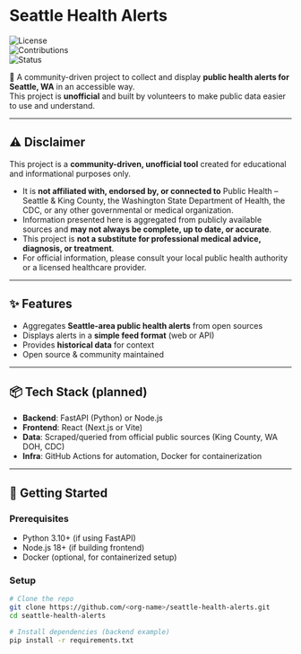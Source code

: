 # Seattle Health Alerts  

![License](https://img.shields.io/badge/License-MIT-green.svg)  
![Contributions](https://img.shields.io/badge/Contributions-Welcome-blue.svg)  
![Status](https://img.shields.io/badge/Status-Prototype-orange.svg)  

🚨 A community-driven project to collect and display **public health alerts for Seattle, WA** in an accessible way.  
This project is **unofficial** and built by volunteers to make public data easier to use and understand.  

---

## ⚠️ Disclaimer  
This project is a **community-driven, unofficial tool** created for educational and informational purposes only.  

- It is **not affiliated with, endorsed by, or connected to** Public Health – Seattle & King County, the Washington State Department of Health, the CDC, or any other governmental or medical organization.  
- Information presented here is aggregated from publicly available sources and **may not always be complete, up to date, or accurate**.  
- This project is **not a substitute for professional medical advice, diagnosis, or treatment**.  
- For official information, please consult your local public health authority or a licensed healthcare provider.  

---

## ✨ Features  
- Aggregates **Seattle-area public health alerts** from open sources  
- Displays alerts in a **simple feed format** (web or API)  
- Provides **historical data** for context  
- Open source & community maintained  

---

## 📦 Tech Stack (planned)  
- **Backend**: FastAPI (Python) or Node.js  
- **Frontend**: React (Next.js or Vite)  
- **Data**: Scraped/queried from official public sources (King County, WA DOH, CDC)  
- **Infra**: GitHub Actions for automation, Docker for containerization  

---

## 🚀 Getting Started  

### Prerequisites  
- Python 3.10+ (if using FastAPI)  
- Node.js 18+ (if building frontend)  
- Docker (optional, for containerized setup)  

### Setup  
```bash
# Clone the repo
git clone https://github.com/<org-name>/seattle-health-alerts.git
cd seattle-health-alerts

# Install dependencies (backend example)
pip install -r requirements.txt
